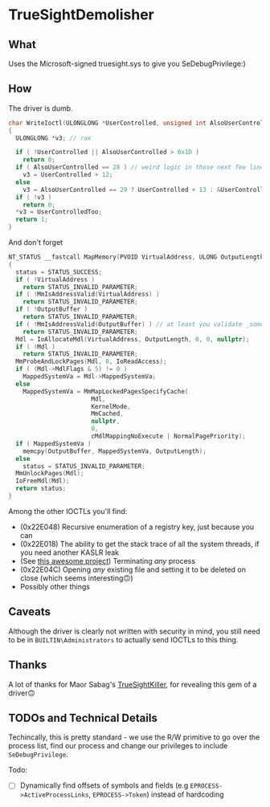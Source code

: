 # TrueSightDemolisher
## What
Uses the Microsoft-signed truesight.sys to give you SeDebugPrivilege:)

## How
The driver is dumb.
```c
char WriteIoctl(ULONGLONG *UserControlled, unsigned int AlsoUserControlled, ULONGLONG UserControlledToo)
{
  ULONGLONG *v3; // rax

  if ( !UserControlled || AlsoUserControlled > 0x1D )
    return 0;
  if ( AlsoUserControlled == 28 ) // weird logic in those next few lines. still vuln tho
    v3 = UserControlled + 12;
  else
    v3 = AlsoUserControlled == 29 ? UserControlled + 13 : &UserControlled[AlsoUserControlled + 14];
  if ( !v3 )
    return 0;
  *v3 = UserControlledToo;
  return 1;
}
```
And don't forget
```c
NT_STATUS __fastcall MapMemory(PVOID VirtualAddress, ULONG OutputLength, PVOID OutputBuffer)
{
  status = STATUS_SUCCESS;
  if ( !VirtualAddress )
    return STATUS_INVALID_PARAMETER;
  if ( !MmIsAddressValid(VirtualAddress) )
    return STATUS_INVALID_PARAMETER;
  if ( !OutputBuffer )
    return STATUS_INVALID_PARAMETER;
  if ( !MmIsAddressValid(OutputBuffer) ) // at least you validate _something_
    return STATUS_INVALID_PARAMETER;
  Mdl = IoAllocateMdl(VirtualAddress, OutputLength, 0, 0, nullptr);
  if ( !Mdl )
    return STATUS_INVALID_PARAMETER;
  MmProbeAndLockPages(Mdl, 0, IoReadAccess);
  if ( (Mdl->MdlFlags & 5) != 0 )
    MappedSystemVa = Mdl->MappedSystemVa;
  else
    MappedSystemVa = MmMapLockedPagesSpecifyCache(
                       Mdl,
                       KernelMode,
                       MmCached,
                       nullptr,
                       0,
                       cMdlMappingNoExecute | NormalPagePriority);
  if ( MappedSystemVa )
    memcpy(OutputBuffer, MappedSystemVa, OutputLength);
  else
    status = STATUS_INVALID_PARAMETER;
  MmUnlockPages(Mdl);
  IoFreeMdl(Mdl);
  return status;
}
```
Among the other IOCTLs you'll find:
 - (0x22E048) Recursive enumeration of a registry key, just because you can
 - (0x22E018) The ability to get the stack trace of all the system threads, if you need another KASLR leak
 - (See [this awesome project](https://github.com/MaorSabag/TrueSightKiller)) Terminating _any_ process
 - (0x22E04C) Opening _any_ existing file and setting it to be deleted on close (which seems interesting🙃)
 - Possibly other things

## Caveats
Although the driver is clearly not written with security in mind, you still need to be in `BUILTIN\Administrators` to actually send IOCTLs to this thing.

## Thanks
A lot of thanks for Maor Sabag's [TrueSightKiller]([url](https://github.com/MaorSabag/TrueSightKiller)https://github.com/MaorSabag/TrueSightKiller), for revealing this gem of a driver🙃

## TODOs and Technical Details
Techincally, this is pretty standard - we use the R/W primitive to go over the process list, find our process and change our privileges to include `SeDebugPrivilege`.

Todo:
 - [ ] Dynamically find offsets of symbols and fields (e.g `EPROCESS->ActiveProcessLinks`, `EPROCESS->Token`) instead of hardcoding
